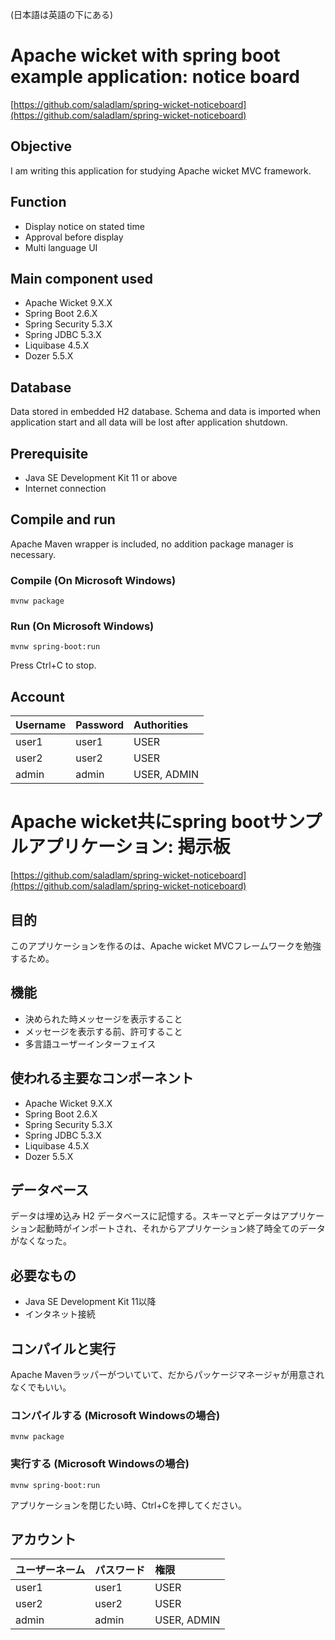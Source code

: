 (日本語は英語の下にある)

# Apache wicket with spring boot example application: notice board
[https://github.com/saladlam/spring-wicket-noticeboard](https://github.com/saladlam/spring-wicket-noticeboard)

## Objective
I am writing this application for studying Apache wicket MVC framework.

## Function
- Display notice on stated time
- Approval before display
- Multi language UI

## Main component used
- Apache Wicket 9.X.X
- Spring Boot 2.6.X
- Spring Security 5.3.X
- Spring JDBC 5.3.X
- Liquibase 4.5.X
- Dozer 5.5.X

## Database
Data stored in embedded H2 database. Schema and data is imported when application start and all data will be lost after application shutdown.

## Prerequisite
- Java SE Development Kit 11 or above
- Internet connection

## Compile and run
Apache Maven wrapper is included, no addition package manager is necessary.

### Compile (On Microsoft Windows)
```
mvnw package
```

### Run (On Microsoft Windows)
```
mvnw spring-boot:run
```
Press Ctrl+C to stop.

## Account
| Username | Password | Authorities |
|:-------- |:-------- |:----------- |
| user1    | user1    | USER        |
| user2    | user2    | USER        |
| admin    | admin    | USER, ADMIN |


# Apache wicket共にspring bootサンプルアプリケーション: 掲示板
[https://github.com/saladlam/spring-wicket-noticeboard](https://github.com/saladlam/spring-wicket-noticeboard)

## 目的
このアプリケーションを作るのは、Apache wicket MVCフレームワークを勉強するため。

## 機能
- 決められた時メッセージを表示すること
- メッセージを表示する前、許可すること
- 多言語ユーザーインターフェイス

## 使われる主要なコンポーネント
- Apache Wicket 9.X.X
- Spring Boot 2.6.X
- Spring Security 5.3.X
- Spring JDBC 5.3.X
- Liquibase 4.5.X
- Dozer 5.5.X

## データベース
データは埋め込み H2 データベースに記憶する。スキーマとデータはアプリケーション起動時がインポートされ、それからアプリケーション終了時全てのデータがなくなった。

## 必要なもの
- Java SE Development Kit 11以降
- インタネット接続

## コンパイルと実行
Apache Mavenラッパーがついていて、だからパッケージマネージャが用意されなくでもいい。

### コンパイルする (Microsoft Windowsの場合)
```
mvnw package
```

### 実行する (Microsoft Windowsの場合)
```
mvnw spring-boot:run
```
アプリケーションを閉じたい時、Ctrl+Cを押してください。

## アカウント
| ユーザーネーム | パスワード | 権限 |
|:-------- |:-------- |:----------- |
| user1    | user1    | USER        |
| user2    | user2    | USER        |
| admin    | admin    | USER, ADMIN |
